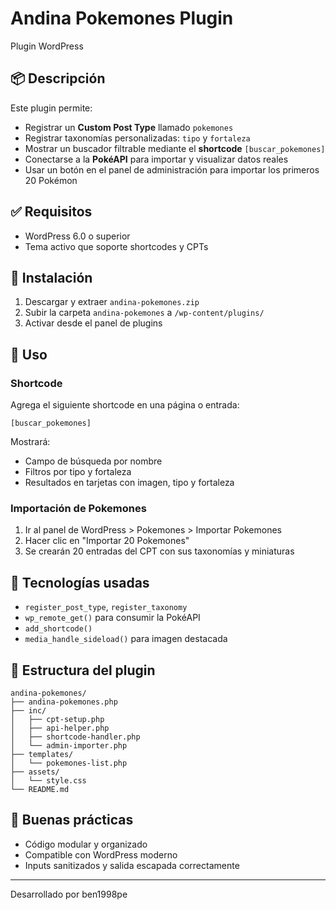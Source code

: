 # Andina Pokemones Plugin

Plugin WordPress

## 📦 Descripción
Este plugin permite:

- Registrar un **Custom Post Type** llamado `pokemones`
- Registrar taxonomías personalizadas: `tipo` y `fortaleza`
- Mostrar un buscador filtrable mediante el **shortcode** `[buscar_pokemones]`
- Conectarse a la **PokéAPI** para importar y visualizar datos reales
- Usar un botón en el panel de administración para importar los primeros 20 Pokémon

## ✅ Requisitos
- WordPress 6.0 o superior
- Tema activo que soporte shortcodes y CPTs

## 🚀 Instalación
1. Descargar y extraer `andina-pokemones.zip`
2. Subir la carpeta `andina-pokemones` a `/wp-content/plugins/`
3. Activar desde el panel de plugins

## 🧩 Uso
### Shortcode
Agrega el siguiente shortcode en una página o entrada:
```shortcode
[buscar_pokemones]
```

Mostrará:
- Campo de búsqueda por nombre
- Filtros por tipo y fortaleza
- Resultados en tarjetas con imagen, tipo y fortaleza

### Importación de Pokemones
1. Ir al panel de WordPress > Pokemones > Importar Pokemones
2. Hacer clic en "Importar 20 Pokemones"
3. Se crearán 20 entradas del CPT con sus taxonomías y miniaturas

## 🧪 Tecnologías usadas
- `register_post_type`, `register_taxonomy`
- `wp_remote_get()` para consumir la PokéAPI
- `add_shortcode()`
- `media_handle_sideload()` para imagen destacada

## 📁 Estructura del plugin
```
andina-pokemones/
├── andina-pokemones.php
├── inc/
│   ├── cpt-setup.php
│   ├── api-helper.php
│   ├── shortcode-handler.php
│   └── admin-importer.php
├── templates/
│   └── pokemones-list.php
├── assets/
│   └── style.css
└── README.md
```

## 🧼 Buenas prácticas
- Código modular y organizado
- Compatible con WordPress moderno
- Inputs sanitizados y salida escapada correctamente

---
Desarrollado por ben1998pe
